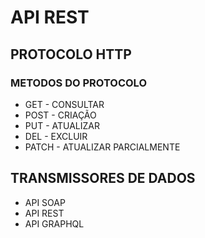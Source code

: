 # API REST
## PROTOCOLO HTTP
### METODOS DO PROTOCOLO
- GET - CONSULTAR
- POST - CRIAÇÃO
- PUT - ATUALIZAR
- DEL - EXCLUIR
- PATCH - ATUALIZAR PARCIALMENTE
  
## TRANSMISSORES DE DADOS 
- API SOAP
- API REST
- API GRAPHQL
